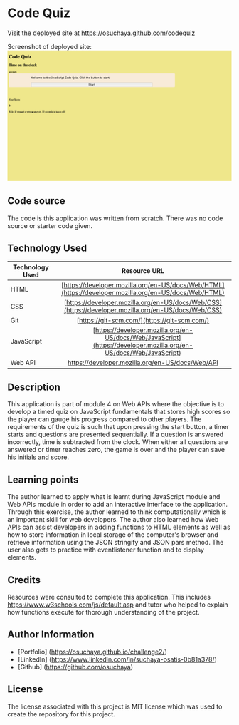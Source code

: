 # Code Quiz

Visit the deployed site at https://osuchaya.github.com/codequiz

Screenshot of deployed site:
![](images/codequizsite.png)

## Code source
The code is this application was written from scratch. There was no code source or starter code given.

## Technology Used 

| Technology Used         | Resource URL           | 
| ------------- |:-------------:| 
| HTML    | [https://developer.mozilla.org/en-US/docs/Web/HTML](https://developer.mozilla.org/en-US/docs/Web/HTML) | 
| CSS     | [https://developer.mozilla.org/en-US/docs/Web/CSS](https://developer.mozilla.org/en-US/docs/Web/CSS)      |   
| Git | [https://git-scm.com/](https://git-scm.com/)     |    
| JavaScript | [https://developer.mozilla.org/en-US/docs/Web/JavaScript](https://developer.mozilla.org/en-US/docs/Web/JavaScript) |
| Web API |  https://developer.mozilla.org/en-US/docs/Web/API | (https://developer.mozilla.org/en-US/docs/Web/API) |

## Description

This application is part of module 4 on Web APIs where the objective is to develop a timed quiz on JavaScript fundamentals that stores high scores so the player can gauge his progress compared to other players. The requirements of the quiz is such that upon pressing the start button, a timer starts and questions are presented sequentially. If a question is answered incorrectly, time is subtracted from the clock. When either all questions are answered or timer reaches zero, the game is over and the player can save his initials and score.

## Learning points
The author learned to apply what is learnt during JavaScript module and Web APIs module in order to add an interactive interface to the application. Through this exercise, the author learned to think computationally which is an important skill for web developers. The author also learned how Web APIs can assist developers in adding functions to HTML elements as well as how to store information in local storage of the computer's browser and retrieve information using the JSON stringify and JSON pars method. The user also gets to practice with eventlistener function and to display elements.

## Credits
Resources were consulted to complete this application. This includes https://www.w3schools.com/js/default.asp and tutor who helped to explain how functions execute for thorough understanding of the project.

## Author Information
* [Portfolio] (https://osuchaya.github.io/challenge2/)
* [LinkedIn] (https://www.linkedin.com/in/suchaya-osatis-0b81a378/)
* [Github] (https://github.com/osuchaya)

## License
The license associated with this project is MIT license which was used to create the repository for this project.